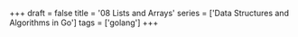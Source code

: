 +++
draft = false
title = '08 Lists and Arrays'
series = ['Data Structures and Algorithms in Go']
tags = ['golang']
+++